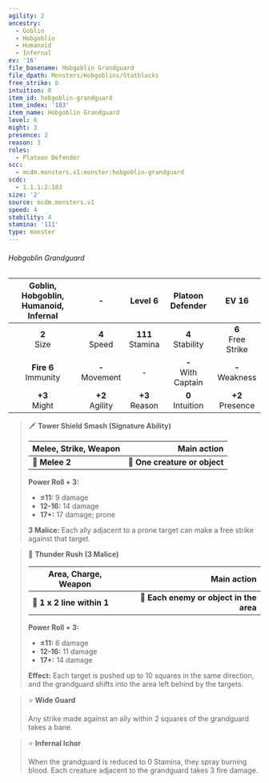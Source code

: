 ```yaml
---
agility: 2
ancestry:
  - Goblin
  - Hobgoblin
  - Humanoid
  - Infernal
ev: '16'
file_basename: Hobgoblin Grandguard
file_dpath: Monsters/Hobgoblins/Statblocks
free_strike: 6
intuition: 0
item_id: hobgoblin-grandguard
item_index: '183'
item_name: Hobgoblin Grandguard
level: 6
might: 3
presence: 2
reason: 3
roles:
  - Platoon Defender
scc:
  - mcdm.monsters.v1:monster:hobgoblin-grandguard
scdc:
  - 1.1.1:2:183
size: '2'
source: mcdm.monsters.v1
speed: 4
stability: 4
stamina: '111'
type: monster
---
```


###### Hobgoblin Grandguard

| Goblin, Hobgoblin, Humanoid, Infernal |          -          |       Level 6        |    Platoon Defender     |         EV 16          |
| :-----------------------------------: | :-----------------: | :------------------: | :---------------------: | :--------------------: |
|            **2**<br/> Size            |  **4**<br/> Speed   | **111**<br/> Stamina |  **4**<br/> Stability   | **6**<br/> Free Strike |
|       **Fire 6**<br/> Immunity        | **-**<br/> Movement |          -           | **-**<br/> With Captain |  **-**<br/> Weakness   |
|           **+3**<br/> Might           | **+2**<br/> Agility |  **+3**<br/> Reason  |  **0**<br/> Intuition   |  **+2**<br/> Presence  |

<!-- -->
> 🗡 **Tower Shield Smash (Signature Ability)**
>
> | **Melee, Strike, Weapon** |               **Main action** |
> | ------------------------- | ----------------------------: |
> | **📏 Melee 2**            | **🎯 One creature or object** |
>
> **Power Roll + 3:**
>
> - **≤11:** 9 damage
> - **12-16:** 14 damage
> - **17+:** 17 damage; prone
>
> **3 Malice:** Each ally adjacent to a prone target can make a free strike against that target.

<!-- -->
> 🔳 **Thunder Rush (3 Malice)**
>
> | **Area, Charge, Weapon**   |                         **Main action** |
> | -------------------------- | --------------------------------------: |
> | **📏 1 x 2 line within 1** | **🎯 Each enemy or object in the area** |
>
> **Power Roll + 3:**
>
> - **≤11:** 6 damage
> - **12-16:** 11 damage
> - **17+:** 14 damage
>
> **Effect:** Each target is pushed up to 10 squares in the same direction, and the grandguard shifts into the area left behind by the targets.

<!-- -->
> ⭐️ **Wide Guard**
>
> Any strike made against an ally within 2 squares of the grandguard takes a bane.

<!-- -->
> ⭐️ **Infernal Ichor**
>
> When the grandguard is reduced to 0 Stamina, they spray burning blood. Each creature adjacent to the grandguard takes 3 fire damage.
